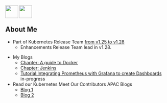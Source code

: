 <!--   <a href="https://twitter.com/atharvashinde_">
    <img width="30px" src="https://www.vectorlogo.zone/logos/twitter/twitter-official.svg" /> -->
  </a>&ensp;
<!--   <a href="https://www.linkedin.com/in/atharva-shinde-6468b4205">
    <img width="30px" src="https://www.vectorlogo.zone/logos/linkedin/linkedin-icon.svg" /> -->
  <a href="mailto:atharvashinde179@gmail.com">
    <img align="left" width="40px" src="https://img.icons8.com/external-kiranshastry-lineal-color-kiranshastry/100/000000/external-email-multimedia-kiranshastry-lineal-color-kiranshastry-1.png" />
  </a>
  <a href="https://dev.to/atharvaa">
  <img align="left" width="40px" img src="https://img.icons8.com/external-flaticons-lineal-color-flat-icons/64/000000/external-blog-web-development-flaticons-lineal-color-flat-icons.png" />
  </a>
<br />
<br />

## About Me  
<!-- ***Programming Languages I'm familiar with:***  Java, JavaScript, Python, Golang, MySQL, Cassandra, yaml<br>
***Development Stack:***  Docker, Kubernetes, Grafana, Prometheus, GitHub Actions, Node JS, Express, React, Redux, Firebase, GCP<br> -->

- Part of Kubernetes Release Team [from v1.25 to v1.28](https://github.com/kubernetes/sig-release/blob/master/releases)
  - Enhancements Release Team lead in v1.28.
<!-- - Moderator at dev@kubernetes.io
- Kubernetes ContribEx contributor-comms team 
- Kubernetes [Group Mentoring Coordinator](https://github.com/kubernetes/community/issues/6665)
- Member of Kubernetes and Kubernetes-SIG organistion.
- AWS Educate Member. 
- [Google Cloud Career Readiness Program](https://cloud.google.com/edu/career-readiness) Selected as one of the first 1000 students to be awarded a seat in the Google Cloud Career Readiness program through CloudReady Program. Also see my [Qwiklabs Public Profile](https://www.qwiklabs.com/public_profiles/6bfb006e-758f-4dd6-ab55-ce66d7be0cdc)
-  [Google CloudReady Facilitator Program](https://events.withgoogle.com/googlecloudready-facilitator-program/#content)Completed the ultimate track and availed for Google Cloud Career Ready Program. <br/> -->

- My Blogs
  - [Chapter: A guide to Docker](https://dev.to/atharvaa/chapter-a-guide-to-docker-36mj)
  - [Chapter: Jenkins](https://dev.to/atharvaa/chapter-jenkins-3hdp)
  - [Tutorial:Integrating Prometheus with Grafana to create Dashboards](https://github.com/Atharva-Shinde/myblogs/blob/main/integrate_prometheus_with_grafana.md) in-progress
- Read our Kubernetes Meet Our Contributors APAC Blogs
  - [Blog 1](https://www.kubernetes.dev/blog/2022/01/10/meet-our-contributors-india-ep-01/?s=09)
  - [Blog 2](https://kubernetes.io/blog/2022/03/16/meet-our-contributors-au-nz-ep-02)

<!-- <img align="left" src="https://github-readme-stats.vercel.app/api/top-langs?username=atharva-shinde&show_icons=true&locale=en&layout=compact" alt="atharva's stats" />  -->

